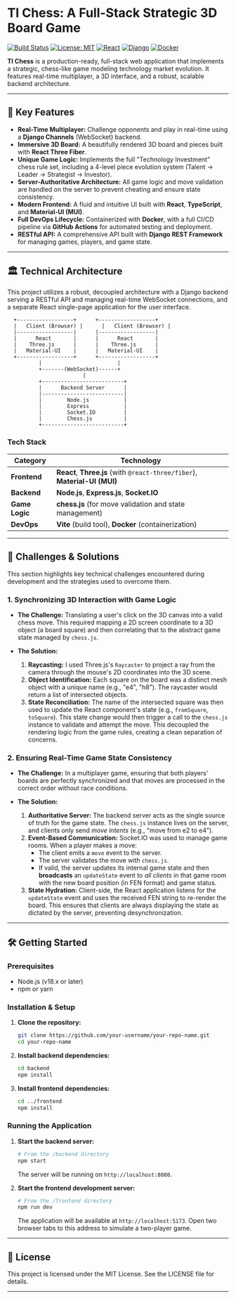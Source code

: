 # TI Chess: A Full-Stack Strategic 3D Board Game

[![Build Status](https://img.shields.io/badge/build-passing-brightgreen?style=for-the-badge)](https://github.com/your-username/your-repo-name)
[![License: MIT](https://img.shields.io/badge/License-MIT-yellow.svg)](https://opensource.org/licenses/MIT)
[![React](https://img.shields.io/badge/React-18-blue?logo=react&style=for-the-badge)](https://reactjs.org/)
[![Django](https://img.shields.io/badge/Django-5.0-darkgreen?logo=django&style=for-the-badge)](https://www.djangoproject.com/)
[![Docker](https://img.shields.io/badge/Docker-Ready-blue?logo=docker&style=for-the-badge)](https://www.docker.com/)

**TI Chess** is a production-ready, full-stack web application that implements a strategic, chess-like game modeling technology market evolution. It features real-time multiplayer, a 3D interface, and a robust, scalable backend architecture.

---

## 🚀 Key Features

- **Real-Time Multiplayer:** Challenge opponents and play in real-time using a **Django Channels** (WebSocket) backend.
- **Immersive 3D Board:** A beautifully rendered 3D board and pieces built with **React Three Fiber**.
- **Unique Game Logic:** Implements the full "Technology Investment" chess rule set, including a 4-level piece evolution system (Talent → Leader → Strategist → Investor).
- **Server-Authoritative Architecture:** All game logic and move validation are handled on the server to prevent cheating and ensure state consistency.
- **Modern Frontend:** A fluid and intuitive UI built with **React**, **TypeScript**, and **Material-UI (MUI)**.
- **Full DevOps Lifecycle:** Containerized with **Docker**, with a full CI/CD pipeline via **GitHub Actions** for automated testing and deployment.
- **RESTful API:** A comprehensive API built with **Django REST Framework** for managing games, players, and game state.

---

## 🏛️ Technical Architecture

This project utilizes a robust, decoupled architecture with a Django backend serving a RESTful API and managing real-time WebSocket connections, and a separate React single-page application for the user interface.

```
  +------------------+      +------------------+
  |   Client (Browser) |      |   Client (Browser) |
  |------------------|      |------------------|
  |      React       |      |      React       |
  |    Three.js      |      |    Three.js      |
  |   Material-UI    |      |   Material-UI    |
  +------------------+      +------------------+
          |                        |
          +-------(WebSocket)------+
                        |
          +--------------------------+
          |      Backend Server      |
          |--------------------------|
          |        Node.js           |
          |        Express           |
          |        Socket.IO         |
          |        Chess.js          |
          +--------------------------+
```

### Tech Stack

| Category      | Technology                                                              |
|---------------|-------------------------------------------------------------------------|
| **Frontend**  | **React**, **Three.js** (with `@react-three/fiber`), **Material-UI (MUI)** |
| **Backend**   | **Node.js**, **Express.js**, **Socket.IO**                              |
| **Game Logic**| **chess.js** (for move validation and state management)                 |
| **DevOps**    | **Vite** (build tool), **Docker** (containerization)                    |

---

## 🧠 Challenges & Solutions

This section highlights key technical challenges encountered during development and the strategies used to overcome them.

### 1. Synchronizing 3D Interaction with Game Logic

*   **The Challenge:** Translating a user's click on the 3D canvas into a valid chess move. This required mapping a 2D screen coordinate to a 3D object (a board square) and then correlating that to the abstract game state managed by `chess.js`.

*   **The Solution:**
    1.  **Raycasting:** I used Three.js's `Raycaster` to project a ray from the camera through the mouse's 2D coordinates into the 3D scene.
    2.  **Object Identification:** Each square on the board was a distinct mesh object with a unique name (e.g., "e4", "h8"). The raycaster would return a list of intersected objects.
    3.  **State Reconciliation:** The name of the intersected square was then used to update the React component's state (e.g., `fromSquare`, `toSquare`). This state change would then trigger a call to the `chess.js` instance to validate and attempt the move. This decoupled the rendering logic from the game rules, creating a clean separation of concerns.

### 2. Ensuring Real-Time Game State Consistency

*   **The Challenge:** In a multiplayer game, ensuring that both players' boards are perfectly synchronized and that moves are processed in the correct order without race conditions.

*   **The Solution:**
    1.  **Authoritative Server:** The backend server acts as the single source of truth for the game state. The `chess.js` instance lives on the server, and clients only send *move intents* (e.g., "move from e2 to e4").
    2.  **Event-Based Communication:** Socket.IO was used to manage game rooms. When a player makes a move:
        *   The client emits a `move` event to the server.
        *   The server validates the move with `chess.js`.
        *   If valid, the server updates its internal game state and then **broadcasts** an `updateState` event to *all clients* in that game room with the new board position (in FEN format) and game status.
    3.  **State Hydration:** Client-side, the React application listens for the `updateState` event and uses the received FEN string to re-render the board. This ensures that clients are always displaying the state as dictated by the server, preventing desynchronization.

---

## 🛠️ Getting Started

### Prerequisites

- Node.js (v18.x or later)
- npm or yarn

### Installation & Setup

1.  **Clone the repository:**
    ```bash
    git clone https://github.com/your-username/your-repo-name.git
    cd your-repo-name
    ```

2.  **Install backend dependencies:**
    ```bash
    cd backend
    npm install
    ```

3.  **Install frontend dependencies:**
    ```bash
    cd ../frontend
    npm install
    ```

### Running the Application

1.  **Start the backend server:**
    ```bash
    # From the /backend directory
    npm start
    ```
    The server will be running on `http://localhost:8080`.

2.  **Start the frontend development server:**
    ```bash
    # From the /frontend directory
    npm run dev
    ```
    The application will be available at `http://localhost:5173`. Open two browser tabs to this address to simulate a two-player game.

---

## 📄 License

This project is licensed under the MIT License. See the LICENSE file for details.

---
